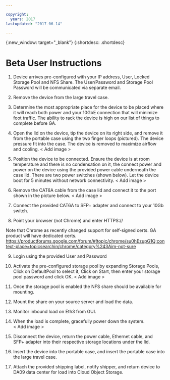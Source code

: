 ```yaml
---

copyright:
  years: 2017
lastupdated: "2017-06-14"

---
```

{:new_window: target="_blank"}
{:shortdesc: .shortdesc}

# Beta User Instructions


1.	Device arrives pre-configured with your IP address, User, Locked Storage Pool and NFS Share.  The User/Password and Storage Pool Password will be communicated via separate email.

2.	Remove the device from the large travel case.

3.	Determine the most appropriate place for the device to be placed where it will reach both power and your 10GbE connection that will minimize foot traffic.  The ability to rack the device is high on our list of things to complete before GA.

4.	Open the lid on the device, tip the device on its right side, and remove it from the portable case using the two finger loops (pictured).  The device pressure fit into the case.  The device is removed to maximize airflow and cooling.
    < Add image >

5.	Position the device to be connected.  Ensure the device is at room temperature and there is no condensation on it, the connect power and power on the device using the provided power cable underneath the case lid.  There are two power switches (shown below). Let the device boot for 5 minutes without network connectivity.
    < Add image >
 
6.	Remove the CAT6A cable from the case lid and connect it to the port shown in the picture below.
    < Add image >

7.	Connect the provided CAT6A to SFP+ adapter and connect to your 10Gb switch.

8.	Point your browser (not Chrome) and enter HTTPS://<youreth3ip>  

Note that Chrome as recently changed support for self-signed certs.  GA product will have dedicated certs. https://productforums.google.com/forum/#!topic/chrome/su0hEzupG1Q;context-place=topicsearchin/chrome/category%243Aim-not-sure

9.	Login using the provided User and Password

10.	Activate the pre-configured storage pool by expanding Storage Pools, Click on DefaultPool to select it, Click on Start, then enter your storage pool password and click OK. 
    < Add image >

11.	Once the storage pool is enabled the NFS share should be available for mounting.

12.	Mount the share on your source server and load the data.

13.	Monitor inbound load on Eth3 from GUI.

14.	When the load is complete, gracefully power down the system.  
    < Add image >
 
15.	Disconnect the device, return the power cable, Ethernet cable, and SFP+ adapter into their respective storage locations under the lid.  

16.	Insert the device into the portable case, and insert the portable case into the large travel case.

17.	Attach the provided shipping label, notify shipper, and return device to DA09 data center for load into Cloud Object Storage.
